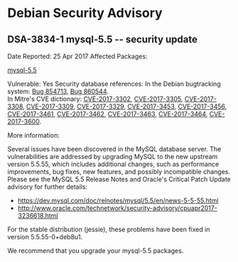
Debian Security Advisory
========================


DSA-3834-1 mysql-5.5 -- security update
---------------------------------------



Date Reported:
25 Apr 2017
Affected Packages:

[mysql-5.5](https://packages.debian.org/src:mysql-5.5)

Vulnerable:
Yes
Security database references:
In the Debian bugtracking system: [Bug 854713](https://bugs.debian.org/cgi-bin/bugreport.cgi?bug=854713), [Bug 860544](https://bugs.debian.org/cgi-bin/bugreport.cgi?bug=860544).  
In Mitre's CVE dictionary: [CVE-2017-3302](https://security-tracker.debian.org/tracker/CVE-2017-3302), [CVE-2017-3305](https://security-tracker.debian.org/tracker/CVE-2017-3305), [CVE-2017-3308](https://security-tracker.debian.org/tracker/CVE-2017-3308), [CVE-2017-3309](https://security-tracker.debian.org/tracker/CVE-2017-3309), [CVE-2017-3329](https://security-tracker.debian.org/tracker/CVE-2017-3329), [CVE-2017-3453](https://security-tracker.debian.org/tracker/CVE-2017-3453), [CVE-2017-3456](https://security-tracker.debian.org/tracker/CVE-2017-3456), [CVE-2017-3461](https://security-tracker.debian.org/tracker/CVE-2017-3461), [CVE-2017-3462](https://security-tracker.debian.org/tracker/CVE-2017-3462), [CVE-2017-3463](https://security-tracker.debian.org/tracker/CVE-2017-3463), [CVE-2017-3464](https://security-tracker.debian.org/tracker/CVE-2017-3464), [CVE-2017-3600](https://security-tracker.debian.org/tracker/CVE-2017-3600).  

More information:

Several issues have been discovered in the MySQL database server. The
vulnerabilities are addressed by upgrading MySQL to the new upstream
version 5.5.55, which includes additional changes, such as performance
improvements, bug fixes, new features, and possibly incompatible
changes. Please see the MySQL 5.5 Release Notes and Oracle's Critical
Patch Update advisory for further details:


* <https://dev.mysql.com/doc/relnotes/mysql/5.5/en/news-5-5-55.html>
* <http://www.oracle.com/technetwork/security-advisory/cpuapr2017-3236618.html>


For the stable distribution (jessie), these problems have been fixed in
version 5.5.55-0+deb8u1.


We recommend that you upgrade your mysql-5.5 packages.





